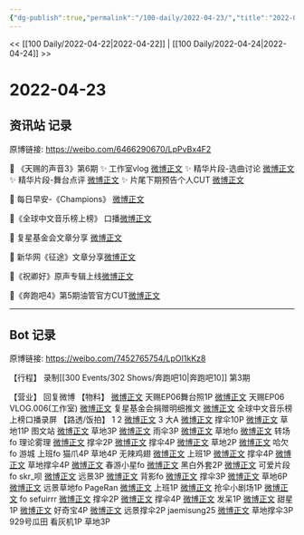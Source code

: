 ```yaml
---
{"dg-publish":true,"permalink":"/100-daily/2022-04-23/","title":"2022-04-23"}
---
```



<< [[100 Daily/2022-04-22\|2022-04-22]] | [[100 Daily/2022-04-24\|2022-04-24]] >>

# 2022-04-23

## 资讯站 记录

原博链接: https://weibo.com/6466290670/LpPvBx4F2

💫 《天赐的声音3》第6期
✨ 工作室vlog [微博正文](https://m.weibo.cn/6466290670/4761490789237093)
✨ 精华片段-选曲讨论 [微博正文](https://m.weibo.cn/6466290670/4761361655005188)
✨ 精华片段-舞台点评 [微博正文](https://m.weibo.cn/6466290670/4761389485001575)
✨ 片尾下期预告个人CUT [微博正文](https://m.weibo.cn/6466290670/4761365904888494)

💫 每日早安-《Champions》 [微博正文](https://m.weibo.cn/6466290670/4761345792676223)

💫《全球中文音乐榜上榜》 口播[微博正文](https://m.weibo.cn/6466290670/4761561211863295)

💫 复星基金会文章分享 [微博正文](https://m.weibo.cn/6466290670/4761493046824079)

💫 新华网《征途》文章分享[微博正文](https://m.weibo.cn/6466290670/4761501599007262)

💫《祝卿好》原声专辑上线[微博正文](https://m.weibo.cn/6466290670/4761392999041943)

💫《奔跑吧4》第5期油管官方CUT[微博正文](https://m.weibo.cn/6466290670/4761400184408928)

---
## Bot 记录

原博链接: https://weibo.com/7452765754/LpOI1kKz8

【行程】
录制[[300 Events/302 Shows/奔跑吧10\|奔跑吧10]] 第3期

【营业】
回复微博 [](https://m.weibo.cn/1736988591/4761195887990783) [](https://m.weibo.cn/1736988591/4758989042877951)
【物料】
[微博正文](https://m.weibo.cn/1315706994/4761416425538154) 天赐EP06舞台照1P
[微博正文](https://m.weibo.cn/7478855230/4761489593864661) 天赐EP06 VLOG.006(工作室)
[微博正文](https://m.weibo.cn/6466290670/4761493046824079) 复星基金会捐赠明细推文
[](https://m.weibo.cn/5516167630/4761544501758621) [微博正文](https://m.weibo.cn/6466290670/4761561211863295) 全球中文音乐榜上榜口播录屏
【路透/饭拍】
[](https://m.weibo.cn/3826167928/4761444107420187) 1
[](https://m.weibo.cn/2314516944/4761473761675025) 2
[微博正文](https://m.weibo.cn/3304314095/4761416517812388) 3
大A
[微博正文](https://m.weibo.cn/6873250805/4761427653168617) 撑伞10P
[微博正文](https://m.weibo.cn/6873250805/4761506044707110) 草地11P
图文站
[微博正文](https://m.weibo.cn/6987697229/4761455302020600) 草地3P
[微博正文](https://m.weibo.cn/6987697229/4761456657306656) 雨伞3P
[微博正文](https://m.weibo.cn/6987697229/4761463761928773) 草地fo
[微博正文](https://m.weibo.cn/6987697229/4761471198693658) 转场fo
理论雾理
[微博正文](https://m.weibo.cn/7458115630/4761391153810222) 撑伞2P
[微博正文](https://m.weibo.cn/7458115630/4761401316344440) 撑伞4P
[微博正文](https://m.weibo.cn/7458115630/4761454932132576) 草地2P
[微博正文](https://m.weibo.cn/7458115630/4761451397124459) 哈欠fo
游城
[](https://m.weibo.cn/1801743981/4761369070539043) 上班fo
[](https://m.weibo.cn/1801743981/4761418589013758) 猫爪4P
[](https://m.weibo.cn/1801743981/4761437694069090) 草地4P
无辣鸡翅
[微博正文](https://m.weibo.cn/7495641082/4761368245568640) 上班1P
[微博正文](https://m.weibo.cn/7495641082/4761412905992470) 撑伞4P
[微博正文](https://m.weibo.cn/7495641082/4761424025616608) 草地撑伞4P
[微博正文](https://m.weibo.cn/7495641082/4761437501132752) 春游小星fo
[微博正文](https://m.weibo.cn/7495641082/4761442320909390) 黑白外套2P
[微博正文](https://m.weibo.cn/7495641082/4761466421118048) 可爱片段fo
skr_呗
[微博正文](https://m.weibo.cn/6433509682/4761416802239051) 远景3P
[微博正文](https://m.weibo.cn/6433509682/4761434489096494) 背影fo
[微博正文](https://m.weibo.cn/6433509682/4761442366523861) 撑伞3P
[微博正文](https://m.weibo.cn/6433509682/4761519483519049) 草地6P
[微博正文](https://m.weibo.cn/6433509682/4761563183713420) 远景草地fo
PageRan
[微博正文](https://m.weibo.cn/7633014126/4761375768838402) 上班1P
[微博正文](https://m.weibo.cn/7633014126/4761376222087757) 抢伞小剧场1P
[微博正文](https://m.weibo.cn/7633014126/4761482749023402) fo
sefuirrr
[微博正文](https://m.weibo.cn/7316571481/4761407906646921) 撑伞2P
[微博正文](https://m.weibo.cn/7316571481/4761413152934059) 撑伞4P
[微博正文](https://m.weibo.cn/7316571481/4761414730257000) 发呆1P
[微博正文](https://m.weibo.cn/7316571481/4761464214391580) 甜星1P
[微博正文](https://m.weibo.cn/7316571481/4761477070980311) 好奇宝4P
[微博正文](https://m.weibo.cn/7316571481/4761505381224544) 远景撑伞2P
jaemisung25
[微博正文](https://m.weibo.cn/6211346395/4761422397442750) 草地撑伞3P
929号瓜田
[](https://m.weibo.cn/2410676227/4761446859407588) 看灰机1P
[](https://m.weibo.cn/2410676227/4761460293767413) 草地3P
